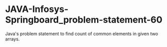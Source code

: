 # JAVA-Infosys-Springboard_problem-statement-60
Java's problem statement to find count of common elements in given two arrays.
